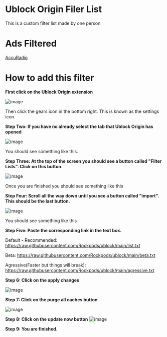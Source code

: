 # Ublock Origin Filer List
This is a custom filter list made by one person

# Ads Filtered
<a href="https://www.accuradio.com/">AccuRadio</a>

# How to add this filter

<b>First click on the Ublock Origin extension</b>

![image](https://user-images.githubusercontent.com/69652659/143152691-7cc5863d-ae4f-4f60-9601-e6a8cbedf291.png)

Then click the gears icon in the bottom right. This is known as the settings icon.

<b>Step Two: If you have no already select the tab that Ublock Origin has opened</b>

![image](https://user-images.githubusercontent.com/69652659/143152782-7860b9c0-c997-4e3e-b134-a56fc3e239dd.png)

You should see something like this.

<b>Step Three: At the top of the screen you should see a button called "Filter Lists". Click on this button.</b>

![image](https://user-images.githubusercontent.com/69652659/143152975-13e874c8-1340-4a05-a42e-15e25908d7bf.png)

Once you are finished you should see something like this

<b>Step Four: Scroll all the way down until you see a button called "import". This should be the last button.</b>

![image](https://user-images.githubusercontent.com/69652659/143159212-fa15b83c-d3ec-4367-ac22-a32315465a87.png)

You should see something like this

<b>Step Five: Paste the corresponding link in the text box.</b>

Default - Recommended: https://raw.githubusercontent.com/Rockpods/ublock/main/list.txt

Beta: https://raw.githubusercontent.com/Rockpods/ublock/main/beta.txt

Agressive(Faster but things will break): https://raw.githubusercontent.com/Rockpods/ublock/main/agressive.txt

<b>Step 6: Click on the apply changes</b>

![image](https://user-images.githubusercontent.com/69652659/143159469-1c0739c1-5fe7-45c5-baa4-e23b3e8f77e0.png)

<b>Step 7: Click on the purge all caches button</b>

![image](https://user-images.githubusercontent.com/69652659/143159646-4d0bbb98-fd04-49da-95df-ead0752a048e.png)

<b>Step 8: Click on the update now button</b>
![image](https://user-images.githubusercontent.com/69652659/143159691-e18f07dd-44eb-4bd2-95ac-302fed65e78e.png)

<b>Step 9: You are finished.</b>

